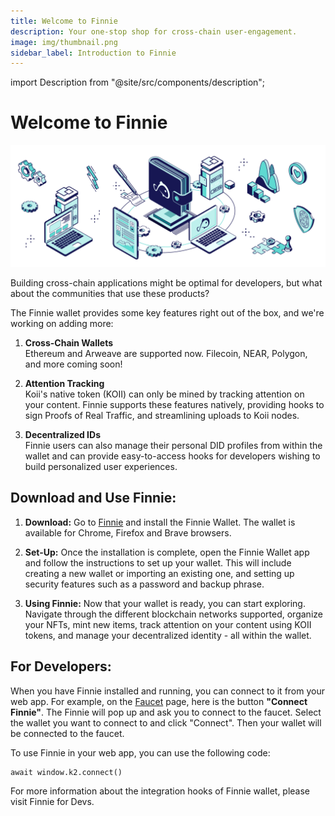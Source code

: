 ```yaml
---
title: Welcome to Finnie
description: Your one-stop shop for cross-chain user-engagement.
image: img/thumbnail.png
sidebar_label: Introduction to Finnie
---
```


import Description from "@site/src/components/description";

# Welcome to Finnie

![Banner](./img/Welcome%20to%20finnie.svg)

<Description
  text="Your one-stop shop for cross-chain user-engagement."
/>

Building cross-chain applications might be optimal for developers, but what about the communities that use these products?

The Finnie wallet provides some key features right out of the box, and we're working on adding more:

1. **Cross-Chain Wallets**  
   Ethereum and Arweave are supported now. Filecoin, NEAR, Polygon, and more coming soon!

2. **Attention Tracking**  
   Koii's native token (KOII) can only be mined by tracking attention on your content. Finnie supports these features natively, providing hooks to sign Proofs of Real Traffic, and streamlining uploads to Koii nodes.
3. **Decentralized IDs**  
   Finnie users can also manage their personal DID profiles from within the wallet and can provide easy-to-access hooks for developers wishing to build personalized user experiences.

## Download and Use Finnie:

1. **Download:** Go to <a href="https://chrome.google.com/webstore/detail/finnie/cjmkndjhnagcfbpiemnkdpomccnjblmj" target="_blank">Finnie</a> and install the Finnie Wallet. The wallet is available for Chrome, Firefox and Brave browsers.

2. **Set-Up:** Once the installation is complete, open the Finnie Wallet app and follow the instructions to set up your wallet. This will include creating a new wallet or importing an existing one, and setting up security features such as a password and backup phrase.

3. **Using Finnie:** Now that your wallet is ready, you can start exploring. Navigate through the different blockchain networks supported, organize your NFTs, mint new items, track attention on your content using KOII tokens, and manage your decentralized identity - all within the wallet.

## For Developers:

When you have Finnie installed and running, you can connect to it from your web app. For example, on the [Faucet](faucet.koii.network) page, here is the button **"Connect Finnie"**. The Finnie will pop up and ask you to connect to the faucet. Select the wallet you want to connect to and click "Connect". Then your wallet will be connected to the faucet.

To use Finnie in your web app, you can use the following code:

```
await window.k2.connect()
```

For more information about the integration hooks of Finnie wallet, please visit Finnie for Devs.
